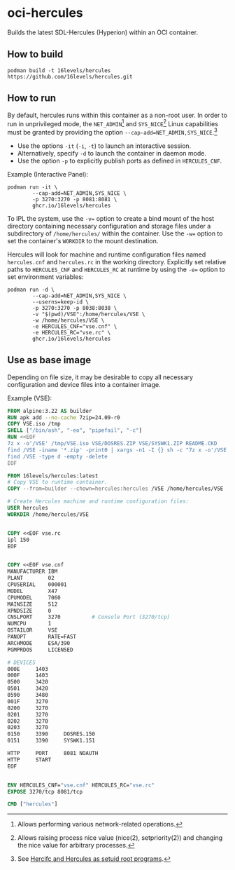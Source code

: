 # oci-hercules
Builds the latest SDL-Hercules (Hyperion) within an OCI container.

## How to build
```console
podman build -t 16levels/hercules https://github.com/16levels/hercules.git
```

## How to run
By default, hercules runs within this container as a non-root user. In order to run in unprivileged mode, the `NET_ADMIN`[^net_admin] and `SYS_NICE`[^sys_nice] Linux capabilities must be granted by providing the option `--cap-add=NET_ADMIN,SYS_NICE`.[^capabilities]

- Use the options `-it` (`-i`, `-t`) to launch an interactive session. 
- Alternatively, specify `-d` to launch the container in daemon mode. 
- Use the option `-p` to explicitly publish ports as defined in `HERCULES_CNF`.

Example (Interactive Panel):
```console
podman run -it \
        --cap-add=NET_ADMIN,SYS_NICE \
        -p 3270:3270 -p 8081:8081 \
        ghcr.io/16levels/hercules
```

To IPL the system, use the `-v=` option to create a bind mount of the host directory containing necessary configuration and storage files under a subdirectory of `/home/hercules/` within the container. Use the `-w=` option to set the container's `WORKDIR` to the mount destination.

Hercules will look for machine and runtime configuration files named `hercules.cnf` and `hercules.rc` in the working directory. Explicitly set relative paths to `HERCULES_CNF` and `HERCULES_RC` at runtime by using the `-e=` option to set environment variables: 

```console
podman run -d \
        --cap-add=NET_ADMIN,SYS_NICE \
        --userns=keep-id \
        -p 3270:3270 -p 8038:8038 \
        -v "$(pwd)/VSE":/home/hercules/VSE \
        -w /home/hercules/VSE \
        -e HERCULES_CNF="vse.cnf" \
        -e HERCULES_RC="vse.rc" \
        ghcr.io/16levels/hercules
```

## Use as base image
Depending on file size, it may be desirable to copy all necessary configuration and device files into a container image.

Example (VSE):
```dockerfile
FROM alpine:3.22 AS builder
RUN apk add --no-cache 7zip=24.09-r0
COPY VSE.iso /tmp
SHELL ["/bin/ash", "-eo", "pipefail", "-c"]
RUN <<EOF
7z x -o'/VSE' /tmp/VSE.iso VSE/DOSRES.ZIP VSE/SYSWK1.ZIP README.CKD
find /VSE -iname '*.zip' -print0 | xargs -n1 -I {} sh -c "7z x -o'/VSE' {}; rm {};"
find /VSE -type d -empty -delete
EOF

FROM 16levels/hercules:latest
# Copy VSE to runtime container.
COPY --from=builder --chown=hercules:hercules /VSE /home/hercules/VSE

# Create Hercules machine and runtime configuration files:
USER hercules
WORKDIR /home/hercules/VSE


COPY <<EOF vse.rc
ipl 150
EOF


COPY <<EOF vse.cnf
MANUFACTURER IBM
PLANT        02
CPUSERIAL    000001
MODEL        X47
CPUMODEL     7060
MAINSIZE     512
XPNDSIZE     0
CNSLPORT     3270          # Console Port (3270/tcp)
NUMCPU       1
OSTAILOR     VSE
PANOPT       RATE=FAST
ARCHMODE     ESA/390
PGMPRDOS     LICENSED

# DEVICES
000E     1403
000F     1403
0500     3420
0501     3420
0590     3480
001F     3270
0200     3270
0201     3270
0202     3270
0203     3270
0150     3390     DOSRES.150
0151     3390     SYSWK1.151

HTTP     PORT     8081 NOAUTH
HTTP     START
EOF


ENV HERCULES_CNF="vse.cnf" HERCULES_RC="vse.rc"
EXPOSE 3270/tcp 8081/tcp

CMD ["hercules"]
```

[^net_admin]: Allows performing various network-related operations.
[^sys_nice]: Allows raising process nice value (nice(2), setpriority(2)) and changing the nice value for arbitrary processes.
[^capabilities]: See [Hercifc and Hercules as setuid root programs](https://github.com/SDL-Hercules-390/hyperion/blob/master/readme/README.SETUID.md).
